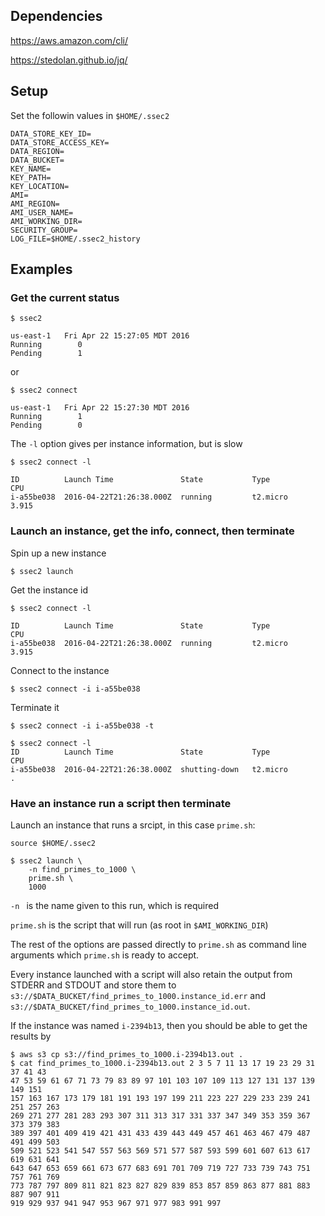 
## Dependencies

https://aws.amazon.com/cli/

https://stedolan.github.io/jq/


## Setup

Set the followin values in `$HOME/.ssec2`

```
DATA_STORE_KEY_ID=
DATA_STORE_ACCESS_KEY=
DATA_REGION=
DATA_BUCKET=
KEY_NAME=
KEY_PATH=
KEY_LOCATION=
AMI=
AMI_REGION=
AMI_USER_NAME=
AMI_WORKING_DIR=
SECURITY_GROUP=
LOG_FILE=$HOME/.ssec2_history
```

## Examples

### Get the current status

```
$ ssec2

us-east-1   Fri Apr 22 15:27:05 MDT 2016
Running        0
Pending        1
```

or

```
$ ssec2 connect

us-east-1   Fri Apr 22 15:27:30 MDT 2016
Running        1
Pending        0
```

The `-l` option gives per instance information, but is slow

```
$ ssec2 connect -l

ID          Launch Time               State           Type            CPU
i-a55be038  2016-04-22T21:26:38.000Z  running         t2.micro        3.915
```

### Launch an instance, get the info, connect, then terminate

Spin up a new instance 
```
$ ssec2 launch
```

Get the instance id
```
$ ssec2 connect -l

ID          Launch Time               State           Type            CPU
i-a55be038  2016-04-22T21:26:38.000Z  running         t2.micro        3.915
```

Connect to the instance
```
$ ssec2 connect -i i-a55be038
```

Terminate it
```
$ ssec2 connect -i i-a55be038 -t

$ ssec2 connect -l
ID          Launch Time               State           Type            CPU
i-a55be038  2016-04-22T21:26:38.000Z  shutting-down   t2.micro        .
```

### Have an instance run a script then terminate

Launch an instance that runs a srcipt, in this case `prime.sh`:

```
source $HOME/.ssec2

$ ssec2 launch \
    -n find_primes_to_1000 \
    prime.sh \
    1000
```

`-n ` is the name given to this run, which is required

`prime.sh` is the script that will run (as root in `$AMI_WORKING_DIR`)

The rest of the options are passed directly to `prime.sh` as command line
arguments which `prime.sh` is ready to accept.

Every instance launched with a script will also retain the output from STDERR
and STDOUT and store them to
`s3://$DATA_BUCKET/find_primes_to_1000.instance_id.err` and
`s3://$DATA_BUCKET/find_primes_to_1000.instance_id.out`.

If the instance was named `i-2394b13`, then you should be able to get the
results by

```
$ aws s3 cp s3://find_primes_to_1000.i-2394b13.out .
$ cat find_primes_to_1000.i-2394b13.out 2 3 5 7 11 13 17 19 23 29 31 37 41 43
47 53 59 61 67 71 73 79 83 89 97 101 103 107 109 113 127 131 137 139 149 151
157 163 167 173 179 181 191 193 197 199 211 223 227 229 233 239 241 251 257 263
269 271 277 281 283 293 307 311 313 317 331 337 347 349 353 359 367 373 379 383
389 397 401 409 419 421 431 433 439 443 449 457 461 463 467 479 487 491 499 503
509 521 523 541 547 557 563 569 571 577 587 593 599 601 607 613 617 619 631 641
643 647 653 659 661 673 677 683 691 701 709 719 727 733 739 743 751 757 761 769
773 787 797 809 811 821 823 827 829 839 853 857 859 863 877 881 883 887 907 911
919 929 937 941 947 953 967 971 977 983 991 997
```
